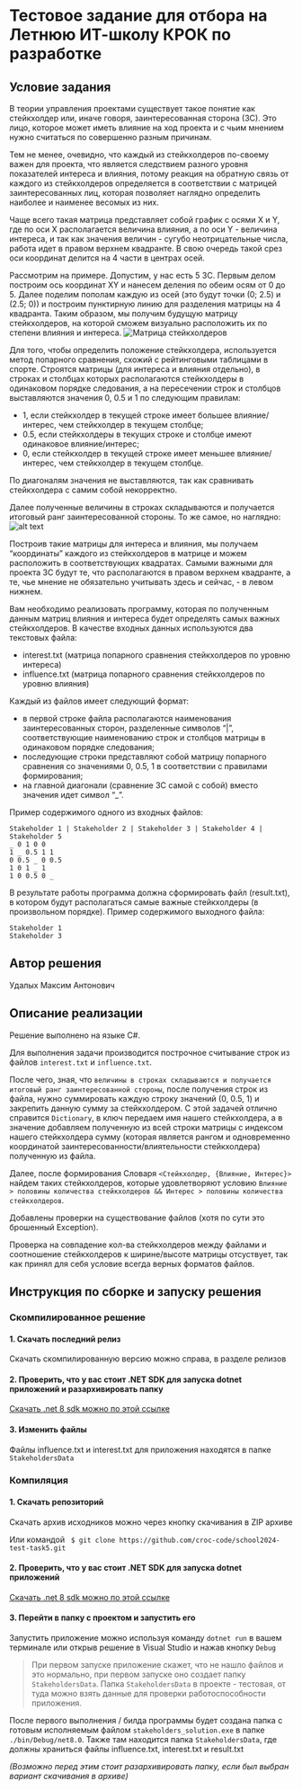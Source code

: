 # Тестовое задание для отбора на Летнюю ИТ-школу КРОК по разработке

## Условие задания
В теории управления проектами существует такое понятие как стейкхолдер или, иначе говоря, заинтересованная сторона (ЗС). Это лицо, которое может иметь влияние на ход проекта и с чьим мнением нужно считаться по совершенно разным причинам.

Тем не менее, очевидно, что каждый из стейкхолдеров по-своему важен для проекта, что является следствием разного уровня показателей интереса и влияния, потому реакция на обратную связь от каждого из стейкхолдеров определяется в соответствии с матрицей заинтересованных лиц, которая позволяет наглядно определить наиболее и наименее весомых из них.

Чаще всего такая матрица представляет собой график с осями X и Y, где по оси X располагается величина влияния, а по оси Y - величина интереса, и так как значения величин - сугубо неотрицательные числа, работа идет в правом верхнем квадранте. В свою очередь такой срез оси координат делится на 4 части в центрах осей.

Рассмотрим на примере. Допустим, у нас есть 5 ЗС. Первым делом построим ось координат XY и нанесем деления по обеим осям от 0 до 5. Далее поделим пополам каждую из осей (это будут точки (0; 2.5) и (2.5; 0)) и построим пунктирную линию для разделения матрицы на 4 квадранта. Таким образом, мы получим будущую матрицу стейкхолдеров, на которой сможем визуально расположить их по степени влияния и интереса.
![Матрица стейкхолдеров](https://github.com/croc-code/school2024-test-task5/blob/master/stakeholders_matrix.png)

Для того, чтобы определить положение стейкхолдера, используется метод попарного сравнения, схожий с рейтинговыми таблицами в спорте. Строятся матрицы (для интереса и влияния отдельно), в строках и столбцах которых располагаются стейкхолдеры в одинаковом порядке следования, а на пересечении строк и столбцов выставляются значения 0, 0.5 и 1 по следующим правилам:
- 1, если стейкхолдер в текущей строке имеет большее влияние/интерес, чем стейкхолдер в текущем столбце;
- 0.5, если стейкхолдеры в текущих строке и столбце имеют одинаковое влияние/интерес;
- 0, если стейкхолдер в текущей строке имеет меньшее влияние/интерес, чем стейкхолдер в текущем столбце.

По диагоналям значения не выставляются, так как сравнивать стейкхолдера с самим собой некорректно.

Далее полученные величины в строках складываются и получается итоговый ранг заинтересованной стороны. То же самое, но наглядно:
![alt text](https://github.com/croc-code/school2024-test-task5/blob/master/pair_compair.png)

Построив такие матрицы для интереса и влияния, мы получаем “координаты” каждого из стейкхолдеров в матрице и можем расположить в соответствующих квадратах.
Самыми важными для проекта ЗС будут те, что располагаются в правом верхнем квадранте, а те, чье мнение не обязательно учитывать здесь и сейчас, - в левом нижнем.

Вам необходимо реализовать программу, которая по полученным данным матриц влияния и интереса будет определять самых важных стейкхолдеров. В качестве входных данных используются два текстовых файла:
- interest.txt (матрица попарного сравнения стейкхолдеров по уровню интереса)
- influence.txt (матрица попарного сравнения стейкхолдеров по уровню влияния)

Каждый из файлов имеет следующий формат:
- в первой строке файла располагаются наименования заинтересованных сторон, разделенные символов “|”, соответствующие наименованию строк и столбцов матрицы в одинаковом порядке следования;
- последующие строки представляют собой матрицу попарного сравнения со значениями 0, 0.5, 1 в соответствии с правилами формирования;
- на главной диагонали (сравнение ЗС самой с собой) вместо значения идет символ “_”.

Пример содержимого одного из входных файлов:
```
Stakeholder 1 | Stakeholder 2 | Stakeholder 3 | Stakeholder 4 | Stakeholder 5
_ 0 1 0 0
1 _ 0.5 1 1
0 0.5 _ 0 0.5
1 0 1 _ 1
1 0 0.5 0 _
```

В результате работы программа должна сформировать файл (result.txt), в котором будут располагаться самые важные стейкхолдеры (в произвольном порядке). Пример содержимого выходного файла:
```
Stakeholder 1
Stakeholder 3
```

## Автор решения
Удалых Максим Антонович

## Описание реализации
Решение выполнено на языке C#.

Для выполнения задачи производится построчное считывание строк из файлов `interest.txt` и `influence.txt`.

После чего, зная, что `величины в строках складываются и получается итоговый ранг заинтересованной стороны`, после получения строк из файла, нужно суммировать каждую строку значений (0, 0.5, 1) и закрепить данную сумму за стейкхолдером. C этой задачей отлично справится `Dictionary`, в ключ передаем имя нашего стейкхолдера, а в значение добавляем полученную из всей строки матрицы c индексом нашего стейкхолдера сумму (которая является рангом и одновременно координатой заинтересованности/влиятельности стейкхолдера) полученную из файла.

Далее, после формирования Словаря `<Стейкхолдер, {Влияние, Интерес}>` найдем таких стейкхолдеров, которые удовлетворяют условию `Влияние > половины количества стейкхолдеров && Интерес > половины количества стейкхолдеров`.


Добавлены проверки на существование файлов (хотя по сути это брошенный Exception).

Проверка на совпадение кол-ва стейкхолдеров между файлами и соотношение стейкхолдеров к ширине/высоте матрицы отсуствует, так как принял для себя условие всегда верных форматов файлов.

## Инструкция по сборке и запуску решения

### Скомпилированное решение
#### 1. Скачать последний релиз
Скачать скомпилированную версию можно справа, в разделе релизов

#### 2. Проверить, что у вас стоит .NET SDK для запуска dotnet приложений и разархивировать папку
[Скачать .net 8 sdk можно по этой ссылке](https://dotnet.microsoft.com/en-us/download/dotnet/8.0)

#### 3. Изменить файлы
Файлы influence.txt и interest.txt для приложения находятся в папке `StakeholdersData`


### Компиляция
#### 1. Скачать репозиторий

Скачать архив исходников можно через кнопку скачивания в ZIP архиве 

Или командой
``` $ git clone https://github.com/croc-code/school2024-test-task5.git```

#### 2. Проверить, что у вас стоит .NET SDK для запуска dotnet приложений
[Скачать .net 8 sdk можно по этой ссылке](https://dotnet.microsoft.com/en-us/download/dotnet/8.0)

#### 3. Перейти в папку с проектом и запустить его

Запустить приложение можно используя команду `dotnet run` в вашем терминале или открыв решение в Visual Studio и нажав кнопку `Debug`

> При первом запуске приложение скажет, что не нашло файлов и это нормально, при первом запуске оно создает папку `StakeholdersData`. Папка `StakeholdersData` в проекте - тестовая, от туда можно взять данные для проверки работоспособности приложения.

После первого выполнения / билда программы будет создана папка с готовым исполняемым файлом `stakeholders_solution.exe` в папке `./bin/Debug/net8.0`.
Также там находится папка `StakeholdersData`, где должны храниться файлы influence.txt, interest.txt и result.txt

*(Возможно перед этим стоит разархивировать папку, если был выбран вариант скачивания в архиве)*